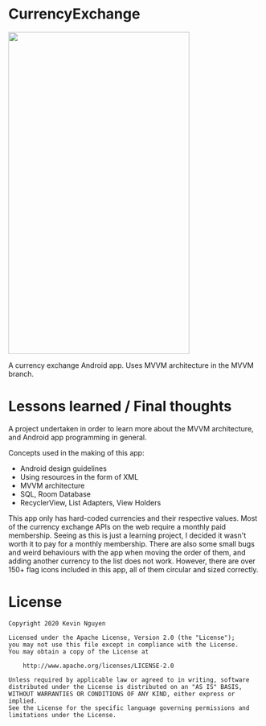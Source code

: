 # CurrencyExchange

<img src="https://github.com/kmnthecoder/CurrencyExchange/blob/mvvm-convert/demo/currency_demo.gif" width="360" height="640">

A currency exchange Android app. Uses MVVM architecture in the MVVM branch.

# Lessons learned / Final thoughts

A project undertaken in order to learn more about the MVVM architecture, and Android app programming in general.

Concepts used in the making of this app:
- Android design guidelines
- Using resources in the form of XML
- MVVM architecture
- SQL, Room Database
- RecyclerView, List Adapters, View Holders

This app only has hard-coded currencies and their respective values. Most of the currency exchange APIs on the web require a monthly paid membership. Seeing as this is just a learning project, I decided it wasn't worth it to pay for a monthly membership. There are also some small bugs and weird behaviours with the app when moving the order of them, and adding another currency to the list does not work. However, there are over 150+ flag icons included in this app, all of them circular and sized correctly.

# License

    Copyright 2020 Kevin Nguyen

    Licensed under the Apache License, Version 2.0 (the "License");
    you may not use this file except in compliance with the License.
    You may obtain a copy of the License at

        http://www.apache.org/licenses/LICENSE-2.0

    Unless required by applicable law or agreed to in writing, software
    distributed under the License is distributed on an "AS IS" BASIS,
    WITHOUT WARRANTIES OR CONDITIONS OF ANY KIND, either express or implied.
    See the License for the specific language governing permissions and
    limitations under the License.
